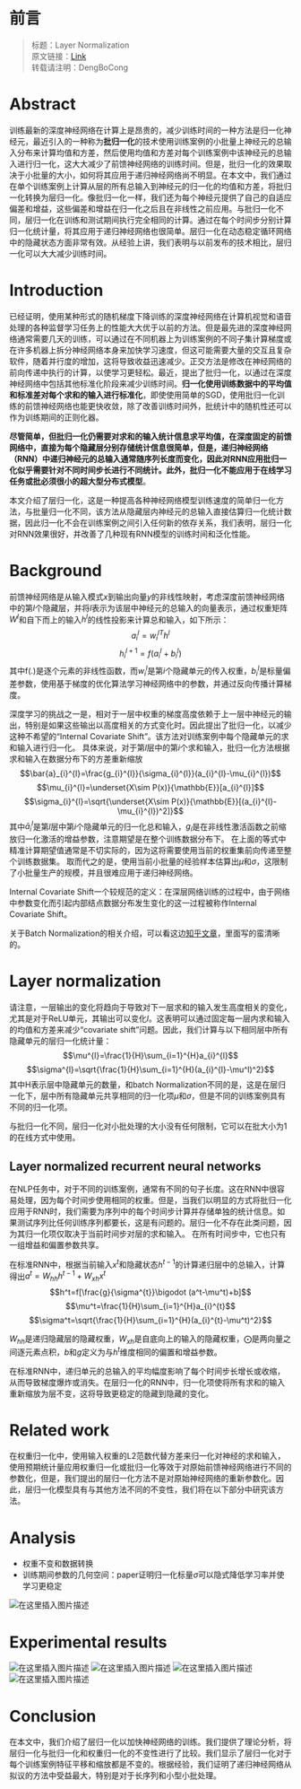 # 前言

> 标题：Layer Normalization\
> 原文链接：[Link](https://arxiv.org/pdf/1607.06450.pdf)\
> 转载请注明：DengBoCong

# Abstract
训练最新的深度神经网络在计算上是昂贵的，减少训练时间的一种方法是归一化神经元，最近引入的一种称为**批归一化**的技术使用训练案例的小批量上神经元的总输入分布来计算均值和方差，然后使用均值和方差对每个训练案例中该神经元的总输入进行归一化，这大大减少了前馈神经网络的训练时间。但是，批归一化的效果取决于小批量的大小，如何将其应用于递归神经网络尚不明显。在本文中，我们通过在单个训练案例上计算从层的所有总输入到神经元的归一化的均值和方差，将批归一化转换为层归一化。像批归一化一样，我们还为每个神经元提供了自己的自适应偏差和增益，这些偏差和增益在归一化之后且在非线性之前应用。与批归一化不同，层归一化在训练和测试期间执行完全相同的计算。通过在每个时间步分别计算归一化统计量，将其应用于递归神经网络也很简单。层归一化在动态稳定循环网络中的隐藏状态方面非常有效。从经验上讲，我们表明与以前发布的技术相比，层归一化可以大大减少训练时间。
#  Introduction
已经证明，使用某种形式的随机梯度下降训练的深度神经网络在计算机视觉和语音处理的各种监督学习任务上的性能大大优于以前的方法。但是最先进的深度神经网络通常需要几天的训练，可以通过在不同机器上为训练案例的不同子集计算梯度或在许多机器上拆分神经网络本身来加快学习速度，但这可能需要大量的交互且复杂 软件，随着并行度的增加，这将导致收益迅速减少。正交方法是修改在神经网络的前向传递中执行的计算，以使学习更轻松。最近，提出了批归一化，以通过在深度神经网络中包括其他标准化阶段来减少训练时间。**归一化使用训练数据中的平均值和标准差对每个求和的输入进行标准化**，即使使用简单的SGD，使用批归一化训练的前馈神经网络也能更快收敛，除了改善训练时间外，批统计中的随机性还可以作为训练期间的正则化器。

**尽管简单，但批归一化仍需要对求和的输入统计信息求平均值，在深度固定的前馈网络中，直接为每个隐藏层分别存储统计信息很简单，但是，递归神经网络（RNN）中递归神经元的总输入通常随序列长度而变化，因此对RNN应用批归一化似乎需要针对不同时间步长进行不同统计。此外，批归一化不能应用于在线学习任务或批必须很小的超大型分布式模型**。

本文介绍了层归一化，这是一种提高各种神经网络模型训练速度的简单归一化方法，与批量归一化不同，该方法从隐藏层内神经元的总输入直接估算归一化统计数据，因此归一化不会在训练案例之间引入任何新的依存关系，我们表明，层归一化对RNN效果很好，并改善了几种现有RNN模型的训练时间和泛化性能。

# Background
前馈神经网络是从输入模式$x$到输出向量$y$的非线性映射，考虑深度前馈神经网络中的第$l$个隐藏层，并将$l$表示为该层中神经元的总输入的向量表示，通过权重矩阵$W^l$和自下而上的输入$h^l$的线性投影来计算总和输入，如下所示：
$$a_{i}^{l}={w_{i}^{l}}^{T}h^l $$ $$h_{i}^{l+1}=f(a_{i}^{l}+b_{i}^{l})$$
其中f(.)是逐个元素的非线性函数，而$w_{i}^{l}$是第$i$个隐藏单元的传入权重，$b_{i}^{l}$是标量偏差参数，使用基于梯度的优化算法学习神经网络中的参数，并通过反向传播计算梯度。

深度学习的挑战之一是，相对于一层中权重的梯度高度依赖于上一层中神经元的输出，特别是如果这些输出以高度相关的方式变化时。因此提出了批归一化，以减少这种不希望的“Internal Covariate Shift”。该方法对训练案例中每个隐藏单元的求和输入进行归一化。 具体来说，对于第$l$层中的第$i$个求和输入，批归一化方法根据求和输入在数据分布下的方差重新缩放
$$\bar{a}_{i}^{l}=\frac{g_{i}^{l}}{\sigma_{i}^{l}}(a_{i}^{l}-\mu_{i}^{l})$$ $$\mu_{i}^{l}=\underset{X\sim P(x)}{\mathbb{E}}[a_{i}^{l}]$$  $$\sigma_{i}^{l}=\sqrt{\underset{X\sim P(x)}{\mathbb{E}}[(a_{i}^{l}-\mu_{i}^{l})^2]}$$
其中$\bar{a}_{i}^{l}$是第$l$层中第$i$个隐藏单元的归一化总和输入，$g_i$是在非线性激活函数之前缩放归一化激活的增益参数，注意期望是在整个训练数据分布下。 在上面的等式中精准计算期望值通常是不切实际的，因为这将需要使用当前的权重集前向传递至整个训练数据集。 取而代之的是，使用当前小批量的经验样本估算出$µ$和$σ$，这限制了小批量生产的规模，并且很难应用于递归神经网络。

Internal Covariate Shift一个较规范的定义：在深层网络训练的过程中，由于网络中参数变化而引起内部结点数据分布发生变化的这一过程被称作Internal Covariate Shift。

关于Batch Normalization的相关介绍，可以看这边[知乎文章](https://zhuanlan.zhihu.com/p/34879333)，里面写的蛮清晰的。

# Layer normalization
请注意，一层输出的变化将趋向于导致对下一层求和的输入发生高度相关的变化，尤其是对于ReLU单元，其输出可以变化$l$。这表明可以通过固定每一层内求和输入的均值和方差来减少“covariate shift”问题。因此，我们计算与以下相同层中所有隐藏单元的层归一化统计量：
$$\mu^{l}=\frac{1}{H}\sum_{i=1}^{H}a_{i}^{l}$$ $$\sigma^{l}=\sqrt{\frac{1}{H}\sum_{i=1}^{H}(a_{i}^{l}-\mu^l)^2}$$
其中H表示层中隐藏单元的数量，和batch Normalization不同的是，这是在层归一化下，层中所有隐藏单元共享相同的归一化项$μ$和$σ$，但是不同的训练案例具有不同的归一化项。

 与批归一化不同，层归一化对小批处理的大小没有任何限制，它可以在批大小为1的在线方式中使用。
 ## Layer normalized recurrent neural networks
在NLP任务中，对于不同的训练案例，通常有不同的句子长度。这在RNN中很容易处理，因为每个时间步使用相同的权重。但是，当我们以明显的方式将批归一化应用于RNN时，我们需要为序列中的每个时间步计算并存储单独的统计信息。如果测试序列比任何训练序列都要长，这是有问题的。层归一化不存在此类问题，因为其归一化项仅取决于当前时间步对层的求和输入。 在所有时间步中，它也只有一组增益和偏置参数共享。

在标准RNN中，根据当前输入$x^t$和隐藏状态$h^{t-1}$的计算递归层中的总输入，计算得出$a^t=W_{hh}h^{t-1}+W_{xh}x^t$
$$h^t=f[\frac{g}{\sigma^{t}}\bigodot (a^t-\mu^t)+b]$$ $$\mu^t=\frac{1}{H}\sum_{i=1}^{H}a_{i}^{t}$$  $$\sigma^t=\sqrt{\frac{1}{H}\sum_{i=1}^{H}(a_{i}^{t}-\mu^t)^2}$$

$W_{hh}$是递归隐藏层的隐藏权重，$W_{xh}$是自底向上的输入的隐藏权重，$\bigodot$是两向量之间逐元素点积，$b$和$g$定义为与$h^t$维度相同的偏置和增益参数。

在标准RNN中，递归单元的总输入的平均幅度影响了每个时间步长增长或收缩，从而导致梯度爆炸或消失。在层归一化的RNN中，归一化项使将所有求和的输入重新缩放为层不变，这将导致更稳定的隐藏到隐藏的变化。
#  Related work
在权重归一化中，使用输入权重的L2范数代替方差来归一化对神经的求和输入，使用预期统计量应用权重归一化或批归一化等效于对原始前馈神经网络进行不同的参数化，但是，我们提出的层归一化方法不是对原始神经网络的重新参数化。因此，层归一化模型具有与其他方法不同的不变性，我们将在以下部分中研究该方法。
#  Analysis
+ 权重不变和数据转换
+ 训练期间参数的几何空间：paper证明归一化标量$σ$可以隐式降低学习率并使学习更稳定

![在这里插入图片描述](https://img-blog.csdnimg.cn/20200924224142904.png#pic_center)


# Experimental results
![在这里插入图片描述](https://img-blog.csdnimg.cn/20200924224048429.png?x-oss-process=image/watermark,type_ZmFuZ3poZW5naGVpdGk,shadow_10,text_aHR0cHM6Ly9ibG9nLmNzZG4ubmV0L0RCQ18xMjE=,size_16,color_FFFFFF,t_70#pic_center)
![在这里插入图片描述](https://img-blog.csdnimg.cn/20200924224237130.png?x-oss-process=image/watermark,type_ZmFuZ3poZW5naGVpdGk,shadow_10,text_aHR0cHM6Ly9ibG9nLmNzZG4ubmV0L0RCQ18xMjE=,size_16,color_FFFFFF,t_70#pic_center)
![在这里插入图片描述](https://img-blog.csdnimg.cn/20200924224246129.png?x-oss-process=image/watermark,type_ZmFuZ3poZW5naGVpdGk,shadow_10,text_aHR0cHM6Ly9ibG9nLmNzZG4ubmV0L0RCQ18xMjE=,size_16,color_FFFFFF,t_70#pic_center)
![在这里插入图片描述](https://img-blog.csdnimg.cn/20200924224300892.png?x-oss-process=image/watermark,type_ZmFuZ3poZW5naGVpdGk,shadow_10,text_aHR0cHM6Ly9ibG9nLmNzZG4ubmV0L0RCQ18xMjE=,size_16,color_FFFFFF,t_70#pic_center)
#  Conclusion
在本文中，我们介绍了层归一化以加快神经网络的训练。我们提供了理论分析，将层归一化与批归一化和权重归一化的不变性进行了比较。我们显示了层归一化对于每个训练案例特征平移和缩放都是不变的。根据经验，我们证明了递归神经网络从拟议的方法中受益最大，特别是对于长序列和小型小批处理。